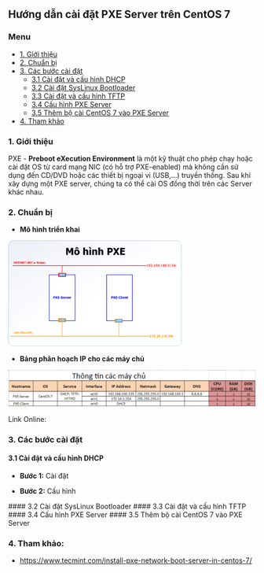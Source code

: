 ## Hướng dẫn cài đặt PXE Server trên CentOS 7

### Menu

- [1. Giới thiệu](#1)
- [2. Chuẩn bị](#2)
- [3. Các bước cài đặt](#3)
	- [3.1 Cài đặt và cấu hình DHCP](#31)
	- [3.2 Cài đặt SysLinux Bootloader](#32)
	- [3.3 Cài đặt và cấu hình TFTP](#33)
	- [3.4 Cấu hình PXE Server](#34)
	- [3.5 Thêm bộ cài CentOS 7 vào PXE Server](#35)
- [4. Tham khảo](#4)

<a name="1" />
	
### 1. Giới thiệu

PXE - **Preboot eXecution Environment** là một kỹ thuật cho phép chạy hoặc cài đặt OS từ card mạng NIC (có hỗ trợ PXE-enabled) mà không cần sử dụng đến CD/DVD hoặc các thiết bị ngoại vi (USB,...) truyền thống. Sau khi xây dựng một PXE server, chúng ta có thể cài OS đồng thời trên các Server khác nhau.

<a name="2" />

### 2. Chuẩn bị

- **Mô hình triển khai**

<img width="70%" src="/images/MoHinh_PXE.png" />

- **Bảng phân hoạch IP cho các máy chủ**

<img src="/images/IP_PXE.png" />

Link Online: 

<a name="3" />

### 3. Các bước cài đặt

<a name="31" />

#### 3.1 Cài đặt và cấu hình DHCP

- **Bước 1:** Cài đặt

- **Bước 2:** Cấu hình

<a name="32" />
#### 3.2 Cài đặt SysLinux Bootloader

<a name="33" />
#### 3.3 Cài đặt và cấu hình TFTP

<a name="34" />
#### 3.4 Cấu hình PXE Server

<a name="35" />
#### 3.5 Thêm bộ cài CentOS 7 vào PXE Server

<a name="4" />

### 4. Tham khảo:

- https://www.tecmint.com/install-pxe-network-boot-server-in-centos-7/


